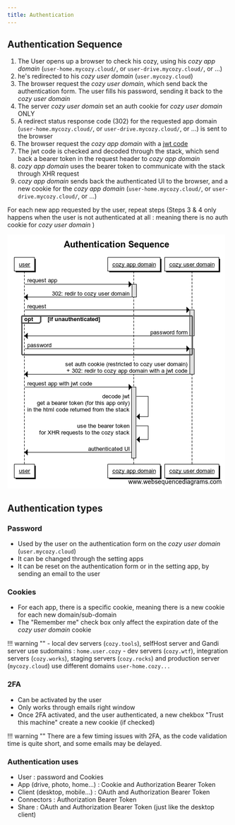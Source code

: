```yaml
---
title: Authentication
---
```


## Authentication Sequence

1. The User opens up a browser to check his cozy, using his *cozy app domain* (`user-home.mycozy.cloud/`, or `user-drive.mycozy.cloud/`, or ...)
2. he's redirected to his *cozy user domain* (`user.mycozy.cloud`)
3. The browser request the *cozy user domain*, which send back the authentication form. The user fills his password, sending it back to the  *cozy user domain*
4. The server *cozy user domain* set an auth cookie for *cozy user domain* ONLY
5. A redirect status response code (302) for the requested app domain (`user-home.mycozy.cloud/`, or `user-drive.mycozy.cloud/`, or ...) is sent to the browser
5. The browser request the *cozy app domain* with a [jwt code](https://jwt.io/)
6. The jwt code  is checked and decoded through the stack, which send back a bearer token in the request header to *cozy app domain*
7. *cozy app domain* uses the bearer token to communicate with the stack through XHR request
8. *cozy app domain* sends back the authenticated UI to the browser, and a new cookie for the *cozy app domain* (`user-home.mycozy.cloud/`, or `user-drive.mycozy.cloud/`, or ...)

For each new app requested by the user, repeat steps
(Steps 3 & 4 only happens when the user is not authenticated at all : meaning there is no auth cookie for *cozy user domain* )

![Architecture](../img/dev/auth_sequence.png)


## Authentication types

### Password

- Used by the user on the authentication form on the *cozy user domain* (`user.mycozy.cloud`)
- It can be changed through the setting apps
- It can be reset on the authentication form or in the setting app, by sending an email to the user


### Cookies

- For each app, there is a specific cookie, meaning there is a new cookie for each new domain/sub-domain
- The "Remember me" check box only affect the expiration date of the *cozy user domain* cookie

 !!! warning ""
     - local dev servers (`cozy.tools`), selfHost server and Gandi server use sudomains : `home.user.cozy`
     - dev servers (`cozy.wtf`), integration servers (`cozy.works`), staging servers (`cozy.rocks`) and production server (`mycozy.cloud`) use different domains `user-home.cozy...`

### 2FA

- Can be activated by the user
- Only works through emails right window
- Once 2FA activated, and the user authenticated, a new chekbox "Trust this machine" create a new cookie (if checked)

 !!! warning ""
     There are a few timing issues with 2FA, as the code validation time is quite short, and some emails may be delayed.

### Authentication uses

- User : password and Cookies
- App (drive, photo, home...) : Cookie and Authorization Bearer Token
- Client (desktop, mobile...) : OAuth and Authorization Bearer Token
- Connectors : Authorization Bearer Token
- Share : OAuth and Authorization Bearer Token (just like the desktop client)
